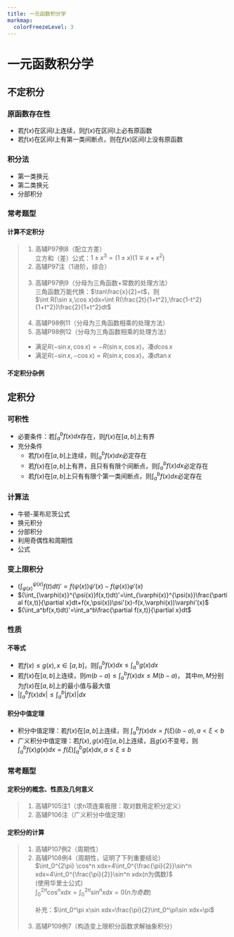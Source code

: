 ```yaml
---
title: 一元函数积分学
markmap:
  colorFreezeLevel: 3
---
```

# 一元函数积分学
## 不定积分
### 原函数存在性
- 若$f(x)$在区间$I$上连续，则$f(x)$在区间I上必有原函数
- 若$f(x)$在区间$I$上有第一类间断点，则在$f(x)$区间$I$上没有原函数

### 积分法
- 第一类换元
- 第二类换元
- 分部积分

### 常考题型
#### 计算不定积分
> 1. 高辅P97例8（配立方差）<br>
> 立方和（差）公式：$1\pm x^3=(1\pm x)(1\mp x+x^2)$
> 2. 高辅P97注（1进阶，综合）<br><br>
> 3. 高辅P97例9（分母为三角函数+常数的处理方法）<br>
> 三角函数万能代换：$\tan\frac{x}{2}=t$，则<br>
> $\int R(\sin x,\cos x)dx=\int R(\frac{2t}{1+t^2},\frac{1-t^2}{1+t^2})\frac{2}{1+t^2}dt$<br><br>
> 3. 高辅P98例11（分母为三角函数相乘的处理方法）
> 3. 高辅P98例12（分母为三角函数相乘的处理方法）
>   - 满足$R(-\sin x,\cos x)=-R(\sin x,\cos x)$，凑$d\cos x$
>   - 满足$R(-\sin x,-\cos x)=R(\sin x,\cos x)$，凑$d\tan x$

#### 不定积分杂例

## 定积分
### 可积性
- 必要条件：若$\int_a^bf(x)dx$存在，则$f(x)$在$[a,b]$上有界
- 充分条件
    - 若$f(x)$在$[a,b]$上连续，则$\int_a^bf(x)dx$必定存在
    - 若$f(x)$在$[a,b]$上有界，且只有有限个间断点，则$\int_a^bf(x)dx$必定存在
    - 若$f(x)$在$[a,b]$上只有有限个第一类间断点，则$\int_a^bf(x)dx$必定存在

### 计算法
- 牛顿-莱布尼茨公式
- 换元积分
- 分部积分
- 利用奇偶性和周期性
- 公式

### 变上限积分
- $(\int_{\varphi(x)}^{\psi(x)}f(t)dt)'=f(\psi(x))\psi'(x)-f(\varphi(x))\varphi'(x)$
- $(\int_{\varphi(x)}^{\psi(x)}f(x,t)dt)'=\int_{\varphi(x)}^{\psi(x)}\frac{\partial f(x,t)}{\partial x}dt+f(x,\psi(x))\psi'(x)-f(x,\varphi(x))\varphi'(x)$
- $(\int_a^bf(x,t)dt)'=\int_a^b\frac{\partial f(x,t)}{\partial x}dt$

### 性质
#### 不等式
- 若$f(x)\leq g(x),x\in[a,b]$，则$\int_a^bf(x)dx\leq\int_a^bg(x)dx$
- 若$f(x)$在$[a,b]$上连续，则$m(b-a)\leq\int_a^bf(x)dx\leq M(b-a)$，
其中$m,M$分别为$f(x)$在$[a,b]$上的最小值与最大值
- $|\int_a^bf(x)dx|\leq\int_a^b|f(x)|dx$

#### 积分中值定理
- 积分中值定理：若$f(x)$在$[a,b]$上连续，则
$\int_a^bf(x)dx=f(\xi)(b-a),a<\xi<b$
- 广义积分中值定理：若$f(x),g(x)$在$[a,b]$上连续，且$g(x)$不变号，则
$\int_a^bf(x)g(x)dx=f(\xi)\int_a^bg(x)dx,a\leq\xi\leq b$

### 常考题型
#### 定积分的概念、性质及几何意义
> 1. 高辅P105注1（求n项连乘极限：取对数用定积分定义）
> 2. 高辅P106注（广义积分中值定理）

#### 定积分的计算
> 1. 高辅P107例2（周期性）
> 2. 高辅P108例4（周期性，证明了下列重要结论）<br>
> $\int_0^{2\pi} \cos^n xdx=4\int_0^{\frac{\pi}{2}}\sin^n xdx=4\int_0^{\frac{\pi}{2}}\sin^n xdx(n为偶数)$<br>
(使用华里士公式)<br>
> $\int_0^{2\pi} \cos^n xdx=\int_0^{2\pi}\sin^n xdx=0(n为奇数)$<br><br>
> 补充：$\int_0^\pi x\sin xdx=\frac{\pi}{2}\int_0^\pi\sin xdx=\pi$<br><br>
> 3. 高辅P109例7（构造变上限积分函数求解抽象积分）